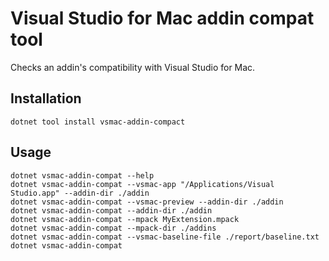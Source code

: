 # Visual Studio for Mac addin compat tool

Checks an addin's compatibility with Visual Studio for Mac. 

## Installation

    dotnet tool install vsmac-addin-compact

## Usage

```
dotnet vsmac-addin-compat --help
dotnet vsmac-addin-compat --vsmac-app "/Applications/Visual Studio.app" --addin-dir ./addin
dotnet vsmac-addin-compat --vsmac-preview --addin-dir ./addin
dotnet vsmac-addin-compat --addin-dir ./addin
dotnet vsmac-addin-compat --mpack MyExtension.mpack
dotnet vsmac-addin-compat --mpack-dir ./addins
dotnet vsmac-addin-compat --vsmac-baseline-file ./report/baseline.txt
dotnet vsmac-addin-compat
```